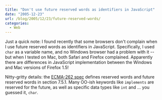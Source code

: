 ```yaml
---
title: "Don't use future reserved words as identifiers in JavaScript"
date: "2005-12-23"
url: /blog/2005/12/23/future-reserved-words/
categories:
  - Web
---
```

Just a quick note: I found recently that some browsers don't complain when I use future reserved words as identifiers in JavaScript. Specifically, I used `char` as a variable name, and no Windows browser had a problem with it -- but when I tested on Mac, both Safari and Firefox complained. Apparently there are differences in JavaScript implementation between the Windows and Mac versions of Firefox 1.5!

Nitty-gritty details: the [ECMA-262 spec][1] defines reserved words and future reserved words in section 7.5.1. Many OO-ish keywords like `implements` are reserved for the future, as well as specific data types like `int` and ... you guessed it, `char`.

 [1]: http://www.ecma-international.org/publications/standards/Ecma-262.htm
